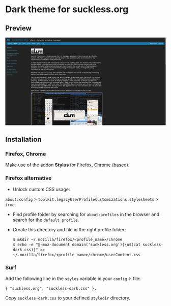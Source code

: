 # Dark theme for suckless.org

## Preview
![Preview of dark theme suckless.org](./images/example.png)

## Installation

### Firefox, Chrome
Make use of the addon **Stylus** for [Firefox](https://addons.mozilla.org/en-US/firefox/addon/styl-us/), [Chrome (based)](https://chrome.google.com/webstore/detail/stylus/clngdbkpkpeebahjckkjfobafhncgmne).

### Firefox alternative
- Unlock custom CSS usage:

`about:config` > `toolkit.legacyUserProfileCustomizations.stylesheets` > `true`

- Find profile folder by searching for `about:profiles` in the browser and search for the `default profile`.

- Create this directory and file in the right profile folder:

      $ mkdir ~/.mozilla/firefox/<profile_name>/chrome
      $ echo -e "@-moz-document domain('suckless.org'){\n$(cat suckless-dark.css)}" >> ~/.mozilla/firefox/<profile_name>/chrome/userContent.css

### Surf
Add the following line in the `styles` variable in your `config.h` file:

    { "suckless.org", "suckless-dark.css" },

Copy `suckless-dark.css` to your defined `styledir` directory.